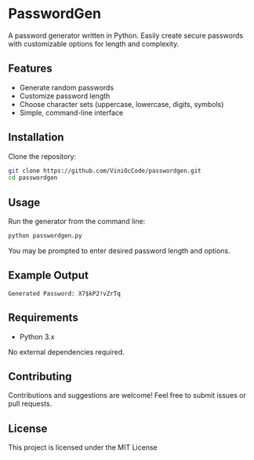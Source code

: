 # PasswordGen

A password generator written in Python. Easily create secure passwords with customizable options for length and complexity.

## Features

- Generate random passwords
- Customize password length
- Choose character sets (uppercase, lowercase, digits, symbols)
- Simple, command-line interface

## Installation

Clone the repository:

```bash
git clone https://github.com/ViniOcCode/passwordgen.git
cd passwordgen
```

## Usage

Run the generator from the command line:

```bash
python passwordgen.py
```

You may be prompted to enter desired password length and options.

## Example Output

```
Generated Password: X7$kP2!vZrTq
```

## Requirements

- Python 3.x

No external dependencies required.

## Contributing

Contributions and suggestions are welcome! Feel free to submit issues or pull requests.

## License

This project is licensed under the MIT License
